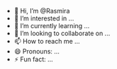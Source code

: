 - 👋 Hi, I’m @Rasmira
- 👀 I’m interested in ...
- 🌱 I’m currently learning ...
- 💞️ I’m looking to collaborate on ...
- 📫 How to reach me ...
- 😄 Pronouns: ...
- ⚡ Fun fact: ...

<!---
Rasmira/Rasmira is a ✨ special ✨ repository because its `README.md` (this file) appears on your GitHub profile.
You can click the Preview link to take a look at your changes.
--->
